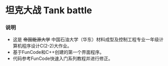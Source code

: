 # 坦克大战 Tank battle

### 说明
- 这是 ~~帝国能源大学~~ 中国石油大学（华东）材料成型及控制工程专业一年级计算机程序设计C(2-2)大作业。
- 基于FunCode和C++创建的第一个界面程序。
- 代码参考FunCode快速入门系列教程并进行修正。
